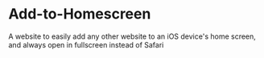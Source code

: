 # Add-to-Homescreen
A website to easily add any other website to an iOS device's home screen, and always open in fullscreen instead of Safari
